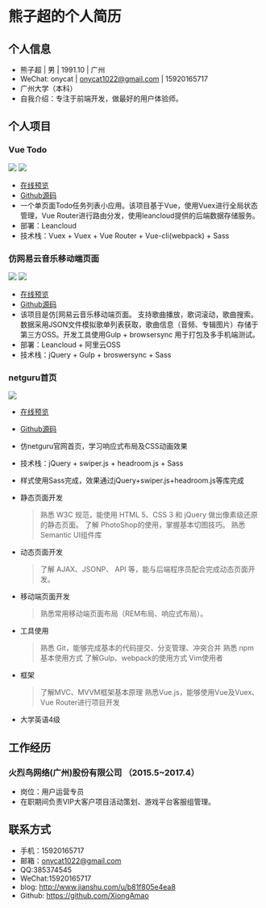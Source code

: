 # 熊子超的个人简历


## 个人信息
- 熊子超 | 男 | 1991.10 | 广州
- WeChat: onycat | onycat1022@gmail.com | 15920165717
- 广州大学（本科）
- 自我介绍：专注于前端开发，做最好的用户体验师。

## 个人项目
### Vue Todo
![](http://ond8gcwbr.bkt.clouddn.com/17-10-8/52662567.jpg)
![](http://ond8gcwbr.bkt.clouddn.com/17-10-8/69440563.jpg)
- [在线预览](https://xiongamao.github.io/Vue-todolist-demo/dist/)
- [Github源码](https://github.com/XiongAmao/Vue-todolist-demo/)
- 一个单页面Todo任务列表小应用。该项目基于Vue，使用Vuex进行全局状态管理，Vue Router进行路由分发，使用leancloud提供的后端数据存储服务。
- 部署：Leancloud 
- 技术栈：Vuex + Vuex + Vue Router + Vue-cli(webpack) + Sass



### 仿网易云音乐移动端页面
![](http://ond8gcwbr.bkt.clouddn.com/17-8-20/9526534.jpg)
![](http://ond8gcwbr.bkt.clouddn.com/17-8-20/50606607.jpg)
- [在线预览](https://xiongamao.github.io/mNeteaseMusic-demo/build/homepage.html)
- [Github源码](https://github.com/XiongAmao/mNeteaseMusic-demo)
- 该项目是仿[网易云音乐移动端页面[](http://music.163.com/m/)。 支持歌曲播放，歌词滚动，歌曲搜索。数据采用JSON文件模拟歌单列表获取，歌曲信息（音频、专辑图片）存储于第三方OSS。开发工具使用Gulp + browsersync 用于打包及多手机端测试。
- 部署：Leancloud + 阿里云OSS
- 技术栈：jQuery + Gulp + broswersync + Sass

### netguru首页
![](http://ond8gcwbr.bkt.clouddn.com/17-8-20/48016856.jpg)
- [在线预览](https://xiongamao.github.io/homepage-netguru/)
- [Github源码](https://github.com/XiongAmao/homepage-netguru)
- 仿netguru官网首页，学习响应式布局及CSS动画效果
- 技术栈：jQuery + swiper.js + headroom.js + Sass
- 样式使用Sass完成，效果通过jQuery+swiper.js+headroom.js等库完成


- 静态页面开发
    > 熟悉 W3C 规范，能使用 HTML 5、CSS 3 和 jQuery 做出像素级还原的静态页面。
    > 了解 PhotoShop的使用，掌握基本切图技巧。
    > 熟悉Semantic UI组件库

- 动态页面开发
    > 了解 AJAX、JSONP、 API 等，能与后端程序员配合完成动态页面开发。

- 移动端页面开发
    > 熟悉常用移动端页面布局（REM布局、响应式布局）。

- 工具使用
    > 熟悉 Git，能够完成基本的代码提交、分支管理、冲突合并
    > 熟悉 npm 基本使用方式
    > 了解Gulp、webpack的使用方式
    > Vim使用者

- 框架
    > 了解MVC、MVVM框架基本原理
    > 熟悉Vue.js，能够使用Vue及Vuex、Vue Router进行项目开发
- 大学英语4级


## 工作经历
### 火烈鸟网络(广州)股份有限公司 （2015.5~2017.4）
- 岗位：用户运营专员
- 在职期间负责VIP大客户项目活动策划、游戏平台客服组管理。


## 联系方式
- 手机：15920165717
- 邮箱：onycat1022@gmail.com
- QQ:385374545
- WeChat:15920165717
- blog: http://www.jianshu.com/u/b81f805e4ea8
- Github: https://github.com/XiongAmao
